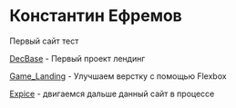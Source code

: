 
# Константин Ефремов
Первый сайт тест

[DecBase](https://efkos.github.io/Lending_Decbase/src/ "Проект лендинг") - Первый проект лендинг

[Game_Landing](https://efkos.github.io/Game_Landing/src/ "Проект лендинг") - Улучшаем верстку с помощью Flexbox

[Expice](https://efkos.github.io/Expice/src/ "Проект очередной проект") - двигаемся дальше данный сайт в процессе
